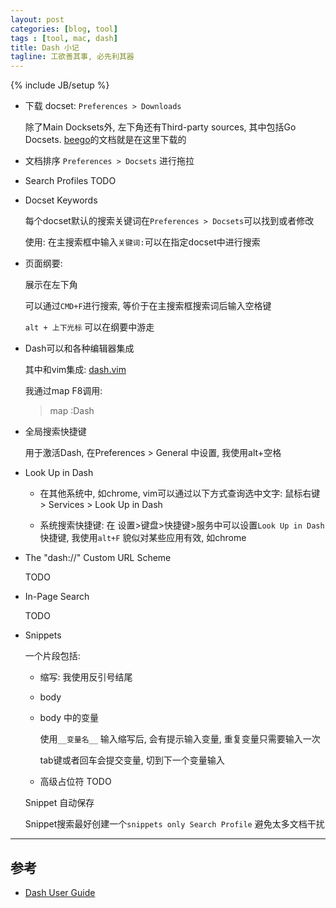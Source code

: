 ```yaml
---
layout: post
categories: [blog, tool]
tags : [tool, mac, dash]
title: Dash 小记
tagline: 工欲善其事, 必先利其器
---
```

{% include JB/setup %}

* 下载 docset: `Preferences > Downloads`

  除了Main Docksets外, 左下角还有Third-party sources, 其中包括Go Docsets. [beego](https://godoc.org/github.com/astaxie/beego)的文档就是在这里下载的

* 文档排序 `Preferences > Docsets` 进行拖拉

* Search Profiles TODO

* Docset Keywords

  每个docset默认的搜索关键词在`Preferences > Docsets`可以找到或者修改

  使用: 在主搜索框中输入`关键词:`可以在指定docset中进行搜索

* 页面纲要:

  展示在左下角

  可以通过`CMD+F`进行搜索, 等价于在主搜索框搜索词后输入空格键

  `alt + 上下光标` 可以在纲要中游走

* Dash可以和各种编辑器集成

  其中和vim集成: [dash.vim](https://github.com/rizzatti/dash.vim)

  我通过map F8调用:

  > map <F8> :Dash<cr>

* 全局搜索快捷键

  用于激活Dash, 在Preferences > General 中设置, 我使用alt+空格

* Look Up in Dash

  * 在其他系统中, 如chrome, vim可以通过以下方式查询选中文字: 鼠标右键> Services > Look Up in Dash

  * 系统搜索快捷键: 在 设置>键盘>快捷键>服务中可以设置`Look Up in Dash` 快捷键, 我使用`alt+F` 貌似对某些应用有效, 如chrome

* The "dash://" Custom URL Scheme

  TODO

* In-Page Search

  TODO

* Snippets

  一个片段包括:

  * 缩写: 我使用反引号结尾

  * body

  * body 中的变量

    使用`__变量名__` 输入缩写后, 会有提示输入变量, 重复变量只需要输入一次

    tab键或者回车会提交变量, 切到下一个变量输入

  * 高级占位符 TODO

  Snippet 自动保存

  Snippet搜索最好创建一个`snippets only Search Profile` 避免太多文档干扰

---

## 参考

* [Dash User Guide](https://kapeli.com/dash_guide)
